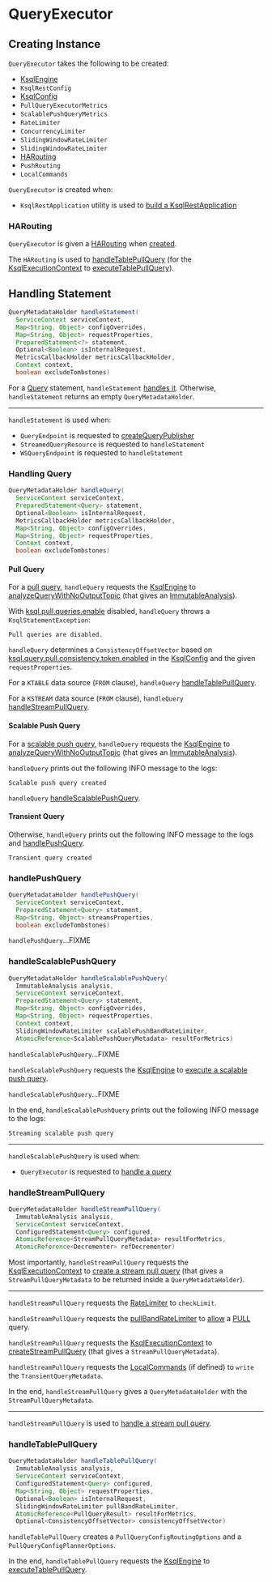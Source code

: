 # QueryExecutor

## Creating Instance

`QueryExecutor` takes the following to be created:

* <span id="ksqlEngine"> [KsqlEngine](../KsqlEngine.md)
* <span id="ksqlRestConfig"> `KsqlRestConfig`
* <span id="ksqlConfig"> [KsqlConfig](../KsqlConfig.md)
* <span id="pullQueryMetrics"> `PullQueryExecutorMetrics`
* <span id="scalablePushQueryMetrics"> `ScalablePushQueryMetrics`
* <span id="rateLimiter"> `RateLimiter`
* <span id="concurrencyLimiter"> `ConcurrencyLimiter`
* <span id="pullBandRateLimiter"> `SlidingWindowRateLimiter`
* <span id="scalablePushBandRateLimiter"> `SlidingWindowRateLimiter`
* [HARouting](#routing)
* <span id="pushRouting"> `PushRouting`
* <span id="localCommand"> `LocalCommands`

`QueryExecutor` is created when:

* `KsqlRestApplication` utility is used to [build a KsqlRestApplication](KsqlRestApplication.md#buildApplication)

### <span id="routing"> HARouting

`QueryExecutor` is given a [HARouting](../HARouting.md) when [created](#creating-instance).

The `HARouting` is used to [handleTablePullQuery](#handleTablePullQuery) (for the [KsqlExecutionContext](#ksqlEngine) to [executeTablePullQuery](../KsqlExecutionContext.md#executeTablePullQuery)).

## <span id="handleStatement"> Handling Statement

```java
QueryMetadataHolder handleStatement(
  ServiceContext serviceContext,
  Map<String, Object> configOverrides,
  Map<String, Object> requestProperties,
  PreparedStatement<?> statement,
  Optional<Boolean> isInternalRequest,
  MetricsCallbackHolder metricsCallbackHolder,
  Context context,
  boolean excludeTombstones)
```

For a [Query](../parser/Query.md) statement, `handleStatement` [handles it](#handleQuery). Otherwise, `handleStatement` returns an empty `QueryMetadataHolder`.

---

`handleStatement` is used when:

* `QueryEndpoint` is requested to [createQueryPublisher](QueryEndpoint.md#createQueryPublisher)
* `StreamedQueryResource` is requested to `handleStatement`
* `WSQueryEndpoint` is requested to `handleStatement`

### <span id="handleQuery"> Handling Query

```java
QueryMetadataHolder handleQuery(
  ServiceContext serviceContext,
  PreparedStatement<Query> statement,
  Optional<Boolean> isInternalRequest,
  MetricsCallbackHolder metricsCallbackHolder,
  Map<String, Object> configOverrides,
  Map<String, Object> requestProperties,
  Context context,
  boolean excludeTombstones)
```

#### <span id="handleQuery-pull-query"><span id="handleQuery-pull-query-stream"><span id="handleQuery-pull-query-table"> Pull Query

For a [pull query](../parser/Query.md#isPullQuery), `handleQuery` requests the [KsqlEngine](#ksqlEngine) to [analyzeQueryWithNoOutputTopic](../KsqlEngine.md#analyzeQueryWithNoOutputTopic) (that gives an [ImmutableAnalysis](../ImmutableAnalysis.md)).

With [ksql.pull.queries.enable](../KsqlConfig.md#KSQL_PULL_QUERIES_ENABLE_CONFIG) disabled, `handleQuery` throws a `KsqlStatementException`:

```text
Pull queries are disabled.
```

`handleQuery` determines a `ConsistencyOffsetVector` based on [ksql.query.pull.consistency.token.enabled](../KsqlConfig.md#KSQL_QUERY_PULL_CONSISTENCY_OFFSET_VECTOR_ENABLED) in the [KsqlConfig](#ksqlConfig) and the given `requestProperties`.

For a `KTABLE` data source (`FROM` clause), `handleQuery` [handleTablePullQuery](#handleTablePullQuery).

For a `KSTREAM` data source (`FROM` clause), `handleQuery` [handleStreamPullQuery](#handleStreamPullQuery).

#### <span id="handleQuery-scalable-push-query"> Scalable Push Query

For a [scalable push query](ScalablePushUtil.md#isScalablePushQuery), `handleQuery` requests the [KsqlEngine](#ksqlEngine) to [analyzeQueryWithNoOutputTopic](../KsqlEngine.md#analyzeQueryWithNoOutputTopic) (that gives an [ImmutableAnalysis](../ImmutableAnalysis.md)).

`handleQuery` prints out the following INFO message to the logs:

```text
Scalable push query created
```

`handleQuery` [handleScalablePushQuery](#handleScalablePushQuery).

#### <span id="handleQuery-transient-query"> Transient Query

Otherwise, `handleQuery` prints out the following INFO message to the logs and [handlePushQuery](#handlePushQuery).

```text
Transient query created
```

### <span id="handlePushQuery"> handlePushQuery

```java
QueryMetadataHolder handlePushQuery(
  ServiceContext serviceContext,
  PreparedStatement<Query> statement,
  Map<String, Object> streamsProperties,
  boolean excludeTombstones)
```

`handlePushQuery`...FIXME

### <span id="handleScalablePushQuery"> handleScalablePushQuery

```java
QueryMetadataHolder handleScalablePushQuery(
  ImmutableAnalysis analysis,
  ServiceContext serviceContext,
  PreparedStatement<Query> statement,
  Map<String, Object> configOverrides,
  Map<String, Object> requestProperties,
  Context context,
  SlidingWindowRateLimiter scalablePushBandRateLimiter,
  AtomicReference<ScalablePushQueryMetadata> resultForMetrics)
```

`handleScalablePushQuery`...FIXME

`handleScalablePushQuery` requests the [KsqlEngine](#ksqlEngine) to [execute a scalable push query](../KsqlEngine.md#executeScalablePushQuery).

`handleScalablePushQuery`...FIXME

In the end, `handleScalablePushQuery` prints out the following INFO message to the logs:

```text
Streaming scalable push query
```

---

`handleScalablePushQuery` is used when:

* `QueryExecutor` is requested to [handle a query](#handleQuery-scalable-push-query)

### <span id="handleStreamPullQuery"> handleStreamPullQuery

```java
QueryMetadataHolder handleStreamPullQuery(
  ImmutableAnalysis analysis,
  ServiceContext serviceContext,
  ConfiguredStatement<Query> configured,
  AtomicReference<StreamPullQueryMetadata> resultForMetrics,
  AtomicReference<Decrementer> refDecrementer)
```

Most importantly, `handleStreamPullQuery` requests the [KsqlExecutionContext](#ksqlEngine) to [create a stream pull query](../KsqlExecutionContext.md#createStreamPullQuery) (that gives a `StreamPullQueryMetadata` to be returned inside a `QueryMetadataHolder`).

---

`handleStreamPullQuery` requests the [RateLimiter](#rateLimiter) to `checkLimit`.

`handleStreamPullQuery` requests the [pullBandRateLimiter](#pullBandRateLimiter) to [allow](../SlidingWindowRateLimiter.md#allow) a [PULL](../KsqlQueryType.md#PULL) query.

`handleStreamPullQuery` requests the [KsqlExecutionContext](#ksqlEngine) to [createStreamPullQuery](../KsqlExecutionContext.md#createStreamPullQuery) (that gives a `StreamPullQueryMetadata`).

`handleStreamPullQuery` requests the [LocalCommands](#localCommands) (if defined) to `write` the `TransientQueryMetadata`.

In the end, `handleStreamPullQuery` gives a `QueryMetadataHolder` with the `StreamPullQueryMetadata`.

---

`handleStreamPullQuery` is used to [handle a stream pull query](#handleQuery-pull-query-stream).

### <span id="handleTablePullQuery"> handleTablePullQuery

```java
QueryMetadataHolder handleTablePullQuery(
  ImmutableAnalysis analysis,
  ServiceContext serviceContext,
  ConfiguredStatement<Query> configured,
  Map<String, Object> requestProperties,
  Optional<Boolean> isInternalRequest,
  SlidingWindowRateLimiter pullBandRateLimiter,
  AtomicReference<PullQueryResult> resultForMetrics,
  Optional<ConsistencyOffsetVector> consistencyOffsetVector)
```

`handleTablePullQuery` creates a `PullQueryConfigRoutingOptions` and a `PullQueryConfigPlannerOptions`.

In the end, `handleTablePullQuery` requests the [KsqlEngine](#ksqlEngine) to [executeTablePullQuery](../KsqlEngine.md#executeTablePullQuery).
